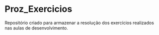 # Proz_Exercicios

Repositório criado para armazenar a resolução dos exercícios realizados nas aulas de desenvolvimento.
